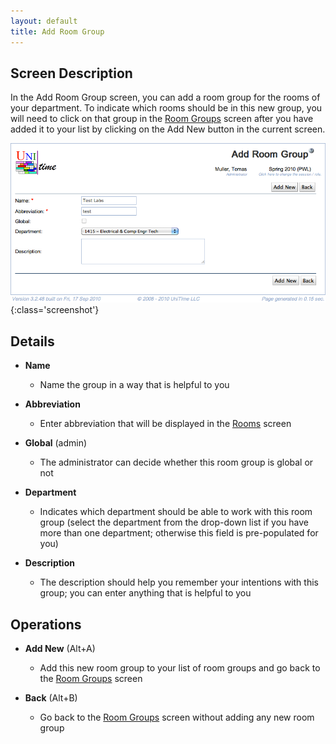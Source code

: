 ```yaml
---
layout: default
title: Add Room Group
---
```



## Screen Description
In the Add Room Group screen, you can add a room group for the rooms of your department. To indicate which rooms should be in this new group, you will need to click on that group in the [Room Groups](room-groups) screen after you have added it to your list by clicking on the Add New button in the current screen.

![Add Room Group](images/add-room-group-1.png){:class='screenshot'}

## Details

* **Name**
	* Name the group in a way that is helpful to you

* **Abbreviation**
	* Enter abbreviation that will be displayed in the [Rooms](rooms) screen

* **Global** (admin)
	* The administrator can decide whether this room group is global or not

* **Department**
	* Indicates which department should be able to work with this room group (select the department from the drop-down list if you have more than one department; otherwise this field is pre-populated for you)

* **Description**
	* The description should help you remember your intentions with this group; you can enter anything that is helpful to you

## Operations

* **Add New** (Alt+A)
	* Add this new room group to your list of room groups and go back to the [Room Groups](room-groups) screen

* **Back** (Alt+B)
	* Go back to the [Room Groups](room-groups) screen without adding any new room group
